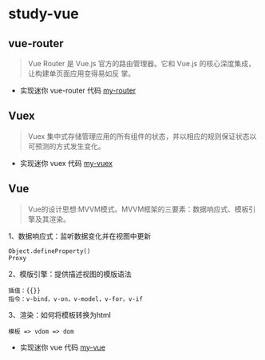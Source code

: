 # study-vue

## vue-router

> Vue Router 是 Vue.js 官⽅的路由管理器。它和 Vue.js 的核⼼深度集成，让构建单⻚⾯应⽤变得易如反
> 掌。

- 实现迷你 vue-router 代码 [my-router](./src/myrouter/myvue-router.js)

## Vuex

> Vuex 集中式存储管理应⽤的所有组件的状态，并以相应的规则保证状态以可预测的⽅式发⽣变化。

- 实现迷你 vuex 代码 [my-vuex](./src/mystore/myvuex.js)

## Vue

> Vue的设计思想:MVVM模式。MVVM框架的三要素：数据响应式、模板引擎及其渲染。

1、数据响应式：监听数据变化并在视图中更新

    Object.defineProperty()
    Proxy
  
2、模版引擎：提供描述视图的模版语法

    插值：{{}}
    指令：v-bind，v-on，v-model，v-for，v-if

3、渲染：如何将模板转换为html
  
    模板 => vdom => dom

- 实现迷你 vue 代码 [my-vue](./myvue/myvue.js)
